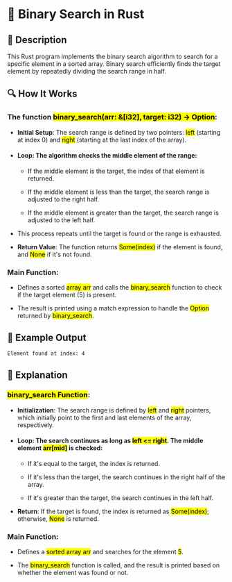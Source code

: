 # 📌 Binary Search in Rust

## 🚀 Description
This Rust program implements the binary search algorithm to search for a specific element in a sorted array. Binary search efficiently finds the target element by repeatedly dividing the search range in half.

## 🔍 How It Works
### The function <mark>binary_search(arr: &[i32], target: i32) -> Option<usize></mark>:

- **Initial Setup**: The search range is defined by two pointers: <mark>left</mark> (starting at index 0) and <mark>right</mark> (starting at the last index of the array).

- #### Loop: The algorithm checks the middle element of the range:

    - If the middle element is the target, the index of that element is returned.

    - If the middle element is less than the target, the search range is adjusted to the right half.

    - If the middle element is greater than the target, the search range is adjusted to the left half.

- This process repeats until the target is found or the range is exhausted.

- **Return Value**: The function returns <mark>Some(index)</mark> if the element is found, and <mark>None</mark> if it's not found.

### Main Function:

- Defines a sorted <mark>array arr</mark> and calls the <mark>binary_search</mark> function to check if the target element (5) is present.

- The result is printed using a match expression to handle the <mark>Option</mark> returned by <mark>binary_search</mark>.

## 🎯 Example Output
```sh
Element found at index: 4
```

## 📂 Explanation
### <mark>binary_search Function</mark>:

- **Initialization**: The search range is defined by <mark>left</mark> and <mark>right</mark> pointers, which initially point to the first and last elements of the array, respectively.

- #### Loop: The search continues as long as <mark>left <= right</mark>. The middle element <mark>arr[mid]</mark> is checked:
       
   - If it's equal to the target, the index is returned.

   - If it's less than the target, the search continues in the right half of the array.

   - If it's greater than the target, the search continues in the left half.

- **Return**: If the target is found, the index is returned as <mark>Some(index)</mark>; otherwise, <mark>None</mark> is returned.

### Main Function:
- Defines a <mark>sorted array arr</mark> and searches for the element <mark>5</mark>.

- The <mark>binary_search</mark> function is called, and the result is printed based on whether the element was found or not.
